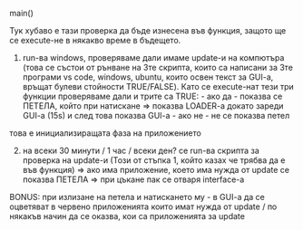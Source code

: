main()

Тук хубаво е тази проверка да бъде изнесена във функция, защото ще се
execute-не в някакво време в бъдещето.

1. run-ва windows, проверяваме дали имаме update-и на компютъра (това се състои от
   рънване на 3те скрипта, които са написани за 3те програми vs code, windows, ubuntu,
   които освен текст за GUI-a, връщат булеви стойности TRUE/FALSE).
   Като се execute-нат тези три функции проверяваме дали и трите са TRUE: - ако да - показва се ПЕТЕЛА, който при натискане => показва LOADER-a докато
   зареди GUI-a (15s) и след това показва GUI-a - ако не - не се показва петел

това е инициализиращата фаза на приложението

2. на всеки 30 минути / 1 час / всеки ден? се run-ва скрипта за проверка на update-и (Този от стъпка 1,
   който казах че трябва да е във функция) => ако има приложение, което има нужда от
   update се показва ПЕТЕЛА => при цъкане пак се отваря interface-a

BONUS: при излизане на петела и натискането му - в GUI-a да се оцветяват в червено
приложенията които имат нужда от update / по някакъв начин да се оказва, кои са
приложенията за update
